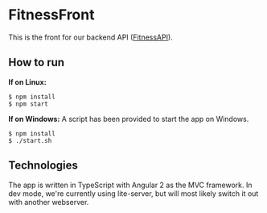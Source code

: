 # FitnessFront
This is the front for our backend API ([FitnessAPI](https://github.com/dentych/ITTWEB/tree/master/FitnessAPI)).

## How to run
**If on Linux:**

    $ npm install
    $ npm start

**If on Windows:**
A script has been provided to start the app on Windows.

    $ npm install
    $ ./start.sh

## Technologies
The app is written in TypeScript with Angular 2 as the MVC framework.
In dev mode, we're currently using lite-server, but will most likely switch it out with another webserver.
